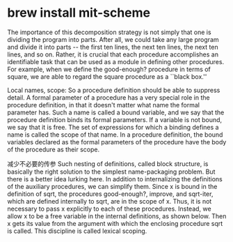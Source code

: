 # brew install mit-scheme

The importance of this decomposition strategy is not simply that one is dividing the program into parts. After all, we could take any large program and divide it into parts -- the first ten lines, the next ten lines, the next ten lines, and so on. Rather, it is crucial that each procedure accomplishes an identifiable task that can be used as a module in defining other procedures. For example, when we define the good-enough? procedure in terms of square, we are able to regard the square procedure as a ``black box.''

Local names, scope:
So a procedure definition should be able to suppress detail. 
A formal parameter of a procedure has a very special role in the procedure definition, in that it doesn't matter what name the formal parameter has. Such a name is called a bound variable, and we say that the procedure definition binds its formal parameters.
If a variable is not bound, we say that it is free. The set of expressions for which a binding defines a name is called the scope of that name. In a procedure definition, the bound variables declared as the formal parameters of the procedure have the body of the procedure as their scope.

减少不必要的传参
Such nesting of definitions, called block structure, is basically the right solution to the simplest name-packaging problem. But there is a better idea lurking here. In addition to internalizing the definitions of the auxiliary procedures, we can simplify them. Since x is bound in the definition of sqrt, the procedures good-enough?, improve, and sqrt-iter, which are defined internally to sqrt, are in the scope of x. Thus, it is not necessary to pass x explicitly to each of these procedures. Instead, we allow x to be a free variable in the internal definitions, as shown below. Then x gets its value from the argument with which the enclosing procedure sqrt is called. This discipline is called lexical scoping.

